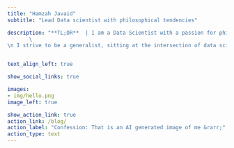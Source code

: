 ```yaml
---
title: "Hamzah Javaid"
subtitle: "Lead Data scientist with philosophical tendencies"

description: "**TL;DR**  | I am a Data Scientist with a passion for philosophy. |
       \
\n I strive to be a generalist, sitting at the intersection of data science + product + strategy"


text_align_left: true

show_social_links: true

images: 
- img/hello.png
image_left: true

show_action_link: true
action_link: /blog/
action_label: "Confession: That is an AI generated image of me &rarr;"
action_type: text
---
```


